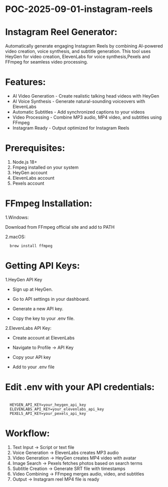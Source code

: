 # POC-2025-09-01-instagram-reels

# Instagram Reel Generator:
  
  Automatically generate engaging Instagram Reels by combining AI-powered video creation, voice synthesis, and subtitle generation.
  This tool uses HeyGen for video creation, ElevenLabs for voice synthesis,Pexels and FFmpeg for seamless video processing.

# Features:

  - AI Video Generation - Create realistic talking head videos with HeyGen
  - AI Voice Synthesis - Generate natural-sounding voiceovers with ElevenLabs
  - Automatic Subtitles - Add synchronized captions to your videos
  - Video Processing - Combine MP3 audio, MP4 video, and subtitles using FFmpeg
  - Instagram Ready - Output optimized for Instagram Reels 

# Prerequisites:
1. Node.js 18+
2. Fmpeg installed on your system
3. HeyGen account
4. ElevenLabs account
5. Pexels account
  
# FFmpeg Installation:

1.Windows:

  Download from FFmpeg official site and add to PATH
  
2.macOS:
```
  brew install ffmpeg
```
# Getting API Keys:

1.HeyGen API Key

  - Sign up at HeyGen.
  
  - Go to API settings in your dashboard.
  
  - Generate a new API key.
  
  - Copy the key to your .env file.

2.ElevenLabs API Key:

  - Create account at ElevenLabs
  
  - Navigate to Profile → API Key
  
  - Copy your API key
  
  - Add to your .env file

# Edit .env with your API credentials:

 ```env

   HEYGEN_API_KEY=your_heygen_api_key
   ELEVENLABS_API_KEY=your_elevenlabs_api_key
   PEXELS_API_KEY=your_pexels_api_key
```
# Workflow:

  1. Text Input → Script or text file
  2. Voice Generation → ElevenLabs creates MP3 audio
  3. Video Generation → HeyGen creates MP4 video with avatar
  4. Image Search → Pexels fetches photos based on search terms
  5. Subtitle Creation → Generate SRT file with timestamps
  6. Video Combining → FFmpeg merges audio, video, and subtitles
  7. Output → Instagram reel MP4 file is ready

